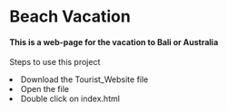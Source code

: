 <h1>Beach Vacation</h1>
 <h4> This is a web-page for the vacation to Bali or Australia</h4>
<p> Steps to use this project</p>
<li>Download the Tourist_Website file</li>
<li>Open the file</li>
<li>Double click on index.html</li>
